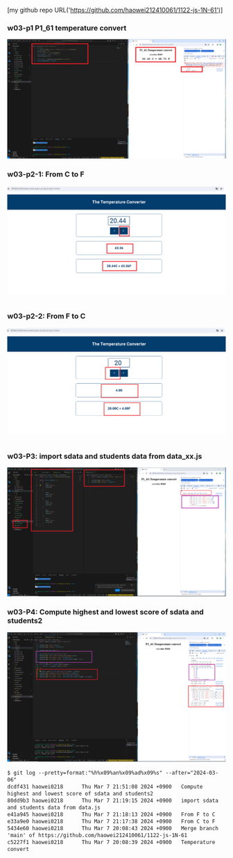 [my github repo URL('https://github.com/haowei212410061/1122-js-1N-61')]
### w03-p1 P1_61 temperature convert
![](w03-p1.png)

### w03-p2-1: From C to F
![](w03-p2-1.png)
```

```

### w03-p2-2: From F to C
![](w03-p2-2.png)
```

```


### w03-P3: import sdata and students data from data_xx.js
 
![](w03-p3.png)

### w03-P4: Compute highest and lowest score of sdata and students2
![](w03-p4.png)

```
$ git log --pretty=format:"%h%x09%an%x09%ad%x09%s" --after="2024-03-06"
dcdf431 haowei0218      Thu Mar 7 21:51:08 2024 +0900   Compute highest and lowest score of sdata and students2
80dd9b3 haowei0218      Thu Mar 7 21:19:15 2024 +0900   import sdata and students data from data.js
e41a945 haowei0218      Thu Mar 7 21:18:13 2024 +0900   From F to C
e33a9e0 haowei0218      Thu Mar 7 21:17:38 2024 +0900   From C to F
5434e60 haowei0218      Thu Mar 7 20:08:43 2024 +0900   Merge branch 'main' of https://github.com/haowei212410061/1122-js-1N-61
c5227f1 haowei0218      Thu Mar 7 20:08:39 2024 +0900   Temperature convert
```